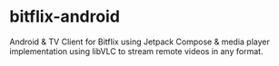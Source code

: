 # bitflix-android
Android &amp; TV Client for Bitflix using Jetpack Compose &amp; media player implementation using libVLC to stream remote videos in any format.

